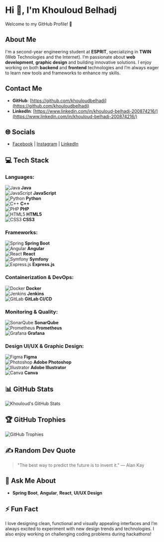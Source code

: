 # Hi 👋, I'm Khouloud Belhadj
Welcome to my GitHub Profile! 🌟

## About Me
I'm a second-year engineering student at **ESPRIT**, specializing in **TWIN** (Web Technologies and the Internet). I’m passionate about **web development**, **graphic design** and building innovative solutions. I enjoy working on both **backend** and **frontend** technologies and I’m always eager to learn new tools and frameworks to enhance my skills.

## Contact Me
- **GitHub**: [https://github.com/khouloudbelhadj](https://github.com/khouloudbelhadj)
- **LinkedIn**: [https://www.linkedin.com/in/khouloud-belhadj-200874216/](https://www.linkedin.com/in/khouloud-belhadj-200874216/)

## 🌐 Socials
- [Facebook](https://www.facebook.com/khouloud.belhadj.92?locale=fr_FR) | [Instagram](https://www.instagram.com/khouloudbelhadj1/) | [LinkedIn](https://www.linkedin.com/in/khouloud-belhadj-200874216/)

## 💻 Tech Stack

### Languages:
![Java](https://img.icons8.com/color/48/000000/java-coffee-cup-logo.png) **Java**  
![JavaScript](https://img.icons8.com/color/48/000000/javascript.png) **JavaScript**  
![Python](https://img.icons8.com/color/48/000000/python.png) **Python**  
![C++](https://img.icons8.com/color/48/000000/c-plus-plus-logo.png) **C++**  
![PHP](https://img.icons8.com/color/48/000000/php.png) **PHP**  
![HTML5](https://img.icons8.com/color/48/000000/html-5.png) **HTML5**  
![CSS3](https://img.icons8.com/color/48/000000/css3.png) **CSS3**  

### Frameworks:
![Spring](https://img.shields.io/badge/Spring-%236DB33F?style=flat&logo=spring&logoColor=white) **Spring Boot**  
![Angular](https://img.shields.io/badge/Angular-%23E23237?style=flat&logo=angular&logoColor=white) **Angular**  
![React](https://img.shields.io/badge/React-%2361DAFB?style=flat&logo=react&logoColor=white) **React**  
![Symfony](https://img.shields.io/badge/Symfony-%23000000?style=flat&logo=symfony&logoColor=white) **Symfony**  
![Express.js](https://img.shields.io/badge/Express.js-%23000000?style=flat&logo=express&logoColor=white) **Express.js**  

### Containerization & DevOps:
![Docker](https://img.shields.io/badge/Docker-%2333A8FF?style=flat&logo=docker&logoColor=white) **Docker**  
![Jenkins](https://img.shields.io/badge/Jenkins-%23D24939?style=flat&logo=jenkins&logoColor=white) **Jenkins**  
![GitLab](https://img.shields.io/badge/GitLab-%23181717?style=flat&logo=gitlab&logoColor=white) **GitLab CI/CD**  

### Monitoring & Quality:
![SonarQube](https://img.shields.io/badge/SonarQube-%23F7D238?style=flat&logo=sonarqube&logoColor=white) **SonarQube**  
![Prometheus](https://img.shields.io/badge/Prometheus-%23E6522C?style=flat&logo=prometheus&logoColor=white) **Prometheus**  
![Grafana](https://img.shields.io/badge/Grafana-%23F5A80D?style=flat&logo=grafana&logoColor=white) **Grafana**  

### Design UI/UX & Graphic Design:
![Figma](https://img.shields.io/badge/Figma-%23000000?style=flat&logo=figma&logoColor=white) **Figma**  
![Photoshop](https://img.shields.io/badge/Photoshop-%23B6D2E9?style=flat&logo=adobe-photoshop&logoColor=white) **Adobe Photoshop**  
![Illustrator](https://img.shields.io/badge/Illustrator-%23FF9A00?style=flat&logo=adobe-illustrator&logoColor=white) **Adobe Illustrator**  
![Canva](https://img.shields.io/badge/Canva-%2300C4CC?style=flat&logo=canva&logoColor=white) **Canva**  

## 📊 GitHub Stats

![Khouloud's GitHub Stats](https://github-readme-stats.vercel.app/api?username=khouloudbelhadj&show_icons=true&hide_title=true&count_private=true&hide=prs&theme=radical)

## 🏆 GitHub Trophies

![GitHub Trophies](https://github-profile-trophy.vercel.app/?username=khouloudbelhadj&theme=radical)

## ✍️ Random Dev Quote

> "The best way to predict the future is to invent it." — Alan Kay

## 💬 Ask Me About
- **Spring Boot**, **Angular**, **React**, **UI/UX Design**

## ⚡ Fun Fact
I love designing clean, functional and visually appealing interfaces and I’m always excited to experiment with new design trends and technologies. I also enjoy working on challenging coding problems during hackathons!

